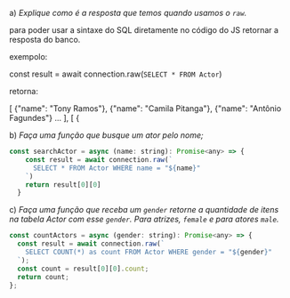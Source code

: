 a) *Explique como é a resposta que temos quando usamos o `raw`.* 

para poder usar a sintaxe do SQL diretamente no código do JS
retornar a resposta do banco.

exempolo:

const result = await connection.raw(`
SELECT * FROM Actor
`)

retorna:

[
{"name": "Tony Ramos"},
{"name": "Camila Pitanga"},
{"name": "Antônio Fagundes"}
...
],
[
{

b) *Faça uma função que busque um ator pelo nome;*

```js
const searchActor = async (name: string): Promise<any> => {
    const result = await connection.raw(`
      SELECT * FROM Actor WHERE name = "${name}"
    `)
    return result[0][0]
  }
```

c) *Faça uma função que receba um `gender` retorne a quantidade de itens na tabela Actor com esse `gender`. Para atrizes, `female` e para atores `male`.*

```js
const countActors = async (gender: string): Promise<any> => {
  const result = await connection.raw(`
    SELECT COUNT(*) as count FROM Actor WHERE gender = "${gender}"
  `);
  const count = result[0][0].count;
  return count;
};
```
